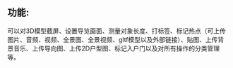 ## 功能:

可以对3D模型截屏、设置导览画面、测量对象长度、打标签、标记热点（可上传图片、音频、视频、全景图、全景视频、gltf模型以及外部链接）、贴图、上传背景音乐、上传导向图、上传2D户型图、标记入户门以及对所有操作的分类管理等。

